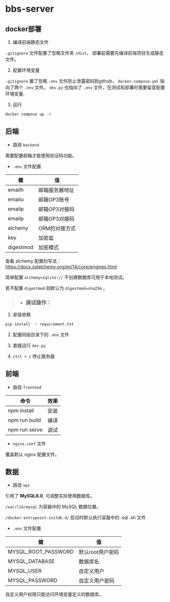 # bbs-server

## docker部署

1. 编译前端静态文件

`.gitignore` 文件配置了忽略文件夹 `/dist`，
部署前需要先编译前端项目生成静态文件。

2. 配置环境变量

`.gitignore` 置了忽略 `.env` 文件防止泄露密码到github，
`docker-compose.yml` 指向了两个 `.env` 文件。
`dev.py` 也指向了 `.env` 文件，在测试和部署时需要留意配置环境变量.

3. 运行

```bash
docker compose up -d
```

## 后端

- 路径 `backend`

需要配置邮箱才能使用验证码功能。

- `.env` 文件配置

| 健        | 值             |
| --------- | -------------- |
| emailh    | 邮箱服务器地址 |
| emailu    | 邮箱OP3账号    |
| emailp    | 邮箱OP3对接码  |
| emailp    | 邮箱OP3对接码  |
| alchemy   | ORM的对接方式  |
| key       | 加密盐         |
| digestmod | 加密模式       |

查看 alchemy 配置的写法：
https://docs.sqlalchemy.org/en/14/core/engines.html

简单配置 `alchemy=sqlite://` 不创建数据库可用于本地测试。

若不配置 `digestmod` 则默认为 `digestmod=sha256` 。

> - ### 调试操作：
1. 安装依赖

```bash
pip install -r requirement.txt
```

2. 配置同级目录下的 `.env` 文件

3. 直接运行 `dev.py`

4. `ctrl + c` 停止服务器

## 前端

- 路径 `frontend`

| 命令          | 效果 |
| ------------- | ---- |
| npm install   | 安装 |
| npm run build | 编译 |
| npm run serve | 调试 |

- `nginx.conf` 文件

覆盖默认 nginx 配置文件。

## 数据

- 路径 `ops`

引用了 **MySQL8.0**, 可调整实际使用数据库。

`/var/lib/mysql` 为容器中的 MySQL 数据位置。

`/docker-entrypoint-initdb.d/` 启动时默认执行容器中的 .sql .sh 文件

- `.env` 文件配置

| 健                  | 值               |
| ------------------- | ---------------- |
| MYSQL_ROOT_PASSWORD | 默认root用户密码 |
| MYSQL_DATABASE      | 数据库名         |
| MYSQL_USER          | 自定义用户       |
| MYSQL_PASSWORD      | 自定义用户密码   |

自定义用户权限只能访问环境变量定义的数据库。